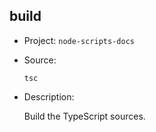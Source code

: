 ## build

-   Project: `node-scripts-docs`
-   Source:

    ```shell
    tsc
    ```

-   Description:

    Build the TypeScript sources.
